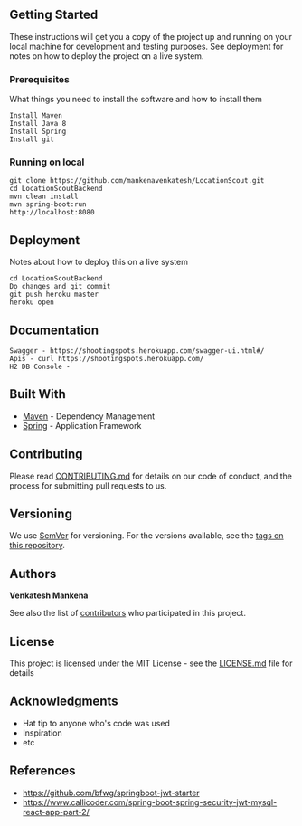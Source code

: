 
## Getting Started

These instructions will get you a copy of the project up and running on your local machine for development and testing purposes. See deployment for notes on how to deploy the project on a live system.

### Prerequisites

What things you need to install the software and how to install them

```
Install Maven
Install Java 8
Install Spring
Install git
```

### Running on local
```
git clone https://github.com/mankenavenkatesh/LocationScout.git
cd LocationScoutBackend
mvn clean install
mvn spring-boot:run
http://localhost:8080
```

## Deployment

Notes about how to deploy this on a live system

```
cd LocationScoutBackend
Do changes and git commit 
git push heroku master
heroku open
```

##  Documentation

```
Swagger - https://shootingspots.herokuapp.com/swagger-ui.html#/
Apis - curl https://shootingspots.herokuapp.com/ 
H2 DB Console - 
```




## Built With

* [Maven](https://maven.apache.org/) - Dependency Management
* [Spring](https://spring.io/) - Application Framework

## Contributing

Please read [CONTRIBUTING.md](https://gist.github.com/PurpleBooth/b24679402957c63ec426) for details on our code of conduct, and the process for submitting pull requests to us.

## Versioning

We use [SemVer](http://semver.org/) for versioning. For the versions available, see the [tags on this repository](https://github.com/your/project/tags). 

## Authors

**Venkatesh Mankena** 

See also the list of [contributors](https://github.com/mankenavenkatesh/LocationScout/graphs/contributors) who participated in this project.

## License

This project is licensed under the MIT License - see the [LICENSE.md](LICENSE.md) file for details

## Acknowledgments

* Hat tip to anyone who's code was used
* Inspiration
* etc

## References
* https://github.com/bfwg/springboot-jwt-starter
* https://www.callicoder.com/spring-boot-spring-security-jwt-mysql-react-app-part-2/
